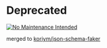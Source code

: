 # **Deprecated**

[![No Maintenance Intended](http://unmaintained.tech/badge.svg)](http://unmaintained.tech/)

merged to [koriym/json-schema-faker](https://github.com/koriym/php-json-schema-faker)
